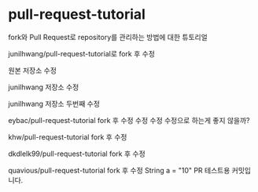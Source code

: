 # pull-request-tutorial
fork와 Pull Request로 repository를 관리하는 방법에 대한 튜토리얼

junilhwang/pull-request-tutorial로 fork 후 수정

원본 저장소 수정

junilhwang 저장소 수정

junilhwang 저장소 두번째 수정

eybac/pull-request-tutorial fork 후 수정 수정 수정 수정으로 하는게 좋지 않을까?

khw/pull-request-tutorial fork 후 수정

dkdlelk99/pull-request-tutorial fork 후 수정

quavious/pull-request-tutorial fork 후 수정
String a = "10"
PR 테스트용 커밋입니다.
